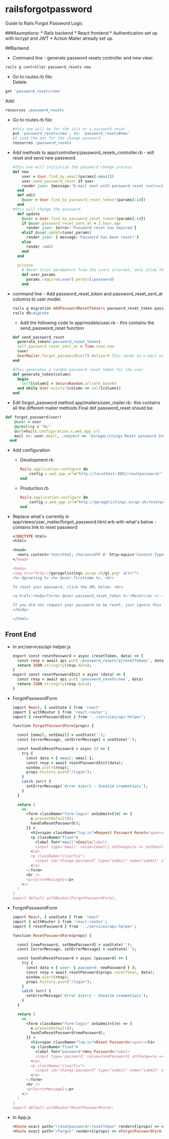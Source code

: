 # railsforgotpassword
Guide to Rails Forgot Password Logic

###Asumptions:
	* Rails backend
	* React frontend
	* Authentication set up with bcrypt and JWT
	* Action Mailer already set up.

##Backend
* Command line - generate password resets controller and new view:
```ruby
rails g controller password_resets new
```

* Go to routes.rb file:  
Delete:  
```ruby
get 'password_resets/new'  
```  
Add:  
```ruby
resources :password_resets
```   

* Go to routes.rb file:  

	```ruby
	#this one will be for the init or a password reset
	put 'password_resets/new', to: 'password_resets#new'
	#I used the put for the change password
	resources :password_resets
	```  

* Add methods to app/controllers/password_resets_controller.rb - will reset and send new password.  

	```ruby
	#this one will initialize the password change process
	def new
	    user = User.find_by_email(params[:email])
	    user.send_password_reset if user
	    render json: {message:'E-mail sent with password reset instructions.'}
	  end
	  def edit
	    @user = User.find_by_password_reset_token!(params[:id])
	  end
	#this will change the password
	  def update
	    @user = User.find_by_password_reset_token!(params[:id])
	    if @user.password_reset_sent_at < 2.hour.ago
	      render json: {error:'Password reset has expired'}
	    elsif @user.update(user_params)
	      render json: { message:'Password has been reset!'}
	    else
	      render :edit
	    end
	  end
	  
	  private
	    # Never trust parameters from the scary internet, only allow the white list through.
	    def user_params
	      params.require(:user).permit(:password)
	    end
	``` 
* command line - Add password_reset_token and password_reset_sent_at columns to user model. 
	```ruby
	rails g migration AddPasswordResetToUsers password_reset_token password_reset_sent_at:datetime
	rails db:migrate
	```  
	
	* Add the following code to app/models/user.rb - this contains the send_password_reset function  
	
	```ruby
	def send_password_reset
	  generate_token(:password_reset_token)
	  self.password_reset_sent_at = Time.zone.now
	  save!
	  UserMailer.forgot_password(self).deliver# This sends an e-mail with a link for the user to reset the password
	end
	
	#This generates a random password reset token for the user
	def generate_token(column)
	  begin
	    self[column] = SecureRandom.urlsafe_base64
	  end while User.exists?(column => self[column])
	end
	```  

* Edit forgot_password method app/mailers/user_mailer.rb- this contains all the different mailer methods Final def password_reset should be:  
```ruby  
def forgot_password(user)
    @user = user
    @greeting = "Hi"
    @url=Rails.configuration.x.web_app_url
    mail to: user.email, :subject => 'GarageListings Reset password instructions'
  end
```  
* Add configuration
    * Development.rb  
    
    	```ruby   
    	Rails.application.configure do
    		config.x.web_app_url="http://localhost:3001/resetpassword/"
  		end  
  		```   
    * Production.rb  

    	```ruby  
		Rails.application.configure do
    		config.x.web_app_url="http://garagelistings.surge.sh/resetpassword/"
  		end
		```  
* Replace what's currently in app/views/user_mailer/forgot_password.html.erb with what's below - contains link to reset password  

	```ruby
	<!DOCTYPE html>
	<html>
	
	<head>
	  <meta content='text/html; charset=UTF-8' http-equiv='Content-Type' />
	</head>
	
	<body>
	<img src="http://garagelistings.surge.sh/gl.png" alt="">
	<%= @greeting %> <%= @user.firstname %>, <br>
	
	To reset your password, click the URL below: <br>
	
	<a href='<%=@url%><%= @user.password_reset_token %>'>Reset</a> <!--This is the link to reset your password-->
	
	If you did not request your password to be reset, just ignore this e-mail and your password will stay the same.
	</body>
	
	</html>
	```  

## Front End  
* In src/services/api-helper.js 
 
	```ruby
	export const resetPassword = async (resetToken, data) => {
	  const resp = await api.put(`/password_resets/${resetToken}`, data)
	  return JSON.stringify(resp.data);
	}
	export const resetPasswordInit = async (data) => {
	  const resp = await api.put(`/password_resets/new`, data)
	  return JSON.stringify(resp.data);
	}
	```  
* ForgotPasswordForm  

	```ruby
	import React, { useState } from 'react'
	import { withRouter } from 'react-router';
	import { resetPasswordInit } from '../services/api-helper';
	
	function ForgotPasswordForm(props) {
	
	  const [email, setEmail] = useState('');
	  const [errorMessage, setErrorMessage] = useState('');
	
	  const handleResetPassword = async () => {
	    try {
	      const data = { email: email };
	      const resp = await resetPasswordInit(data);
	      window.alert(resp);
	      props.history.push("/login");
	    }
	    catch (err) {
	      setErrorMessage(`Error ${err} - Invalid credentials`);
	    }
	  }
	
	  return (
	    <>
	      <form className="form-login" onSubmit={(e) => {
	        e.preventDefault();
	        handleResetPassword();
	      }} >
	        <h1><span className="log-in">Request Password Reset</span></h1>
	        <p className="float">
	          <label for="email">Email</label>
	          <input type='email' value={email} onChange={e => setEmail(e.target.value)} placeholder="Email" />
	        </p>
	        <p className="clearfix">
	          <input id="change-password" type="submit" name="submit" value="Request Password Reset" />
	        </p>
	      </form>
	      <br />
	      <p>{errorMessage}</p>
	    </>
	  )
	}
	export default withRouter(ForgotPasswordForm);
	```  
* ForgotPasswordForm  

	```ruby
	import React, { useState } from 'react'
	import { withRouter } from 'react-router';
	import { resetPassword } from '../services/api-helper';
	
	function ResetPasswordForm(props) {
	
	  const [newPassword, setNewPassword] = useState('');
	  const [errorMessage, setErrorMessage] = useState('');
	
	  const handleResetPassword = async (password) => {
	    try {
	      const data = { user: { password: newPassword } };
	      const resp = await resetPassword(props.resetToken, data);
	      window.alert(resp);
	      props.history.push("/login");
	    }
	    catch (err) {
	      setErrorMessage(`Error ${err} - Invalid credentials`);
	    }
	  }
	
	  return (
	    <>
	      <form className="form-login" onSubmit={(e) => {
	        e.preventDefault();
	        handleResetPassword(newPassword);
	      }} >
	        <h1><span className="log-in">Reset Password</span></h1>
	        <p className="float">
	          <label for="password">New Password</label>
	          <input type='password' value={newPassword} onChange={e => setNewPassword(e.target.value)} placeholder="New Password" className="showpassword" />
	        </p>
	        <p className="clearfix">
	          <input id="change-password" type="submit" name="submit" value="Reset Password" />
	        </p>
	      </form>
	      <br />
	      <p>{errorMessage}</p>
	    </>
	  )
	}
	export default withRouter(ResetPasswordForm);
	```

* In App.js  

	```ruby
	<Route exact path="/resetpassword/:resetToken" render={(props) => <ResetPasswordForm resetToken={props.match.params.resetToken} />} />
	<Route exact path="/forgot" render={(props) => <ForgotPasswordForm />} />
	```